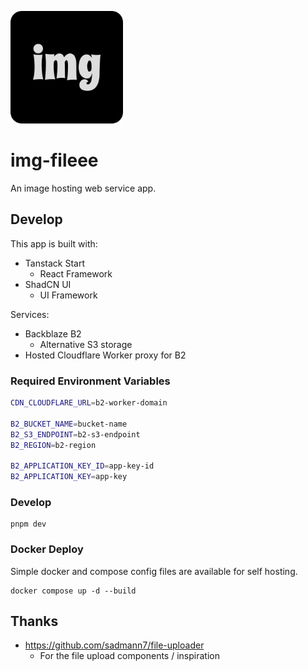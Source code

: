 ![Logo](./public/apple-touch-icon.png)

# img-fileee

An image hosting web service app.

## Develop

This app is built with:

- Tanstack Start
  - React Framework
- ShadCN UI
  - UI Framework

Services:

- Backblaze B2
  - Alternative S3 storage
- Hosted Cloudflare Worker proxy for B2

### Required Environment Variables

```sh
CDN_CLOUDFLARE_URL=b2-worker-domain

B2_BUCKET_NAME=bucket-name
B2_S3_ENDPOINT=b2-s3-endpoint
B2_REGION=b2-region

B2_APPLICATION_KEY_ID=app-key-id
B2_APPLICATION_KEY=app-key
```

### Develop

```
pnpm dev
```

### Docker Deploy

Simple docker and compose config files are available for self hosting.

```
docker compose up -d --build
```

## Thanks

- https://github.com/sadmann7/file-uploader
  - For the file upload components / inspiration
